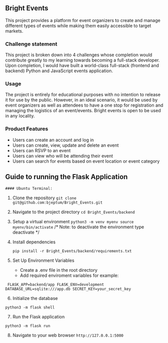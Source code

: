 ## Bright Events 

This project provides a platform for event organizers to create and manage different types of events while making them easily accessible to target markets.
 
### Challenge statement

This project is broken down into 4 challenges whose completion would contribute greatly to my learning towards becoming a full-stack developer. Upon completion, I would have built a world-class full-stack (frontend and backend) Python and JavaScript events application.

### Usage

The project is entirely for educational purposes with no intention to release it for use by the public. However, in an ideal scenario, it would be used by event organizers as well as attendees  to have a one stop for registration and managing the logistics of an  event/events. Bright events is open to be used in any locality.

### Product Features
- Users can create an account and log in
- Users can create, view, update and delete an event
- Users can RSVP to an event
- Users can view who will be attending their event
- Users can search for events based on event location or event category

## Guide to running the Flask Application

    #### Ubuntu Terminal:

1.  Clone the repository
`
    git clone git@github.com:bjeptum/Bright_Events.git
    `
2. Navigate to the project directory 
`
    cd Bright_Events/backend
    `
3. Setup a virtual environment
`
    python3 -m venv myenv
    source myenv/bin/activate
    `
    /* Note: to deactivate the environment type deactivate */
   
4. Install dependencies

   `
   pip install -r Bright_Events/backend/requirements.txt
   `
5. Set Up Environment Variables

   - Create a .env file in the root directory
   - Add required enviroment variables for example:
  
  ` 
  FLASK_APP=backend/app
  FLASK_ENV=development
  DATABASE_URL=sqlite:///app.db
  SECRET_KEY=your_secret_key
  `
  
6. Initialize the database

  `python3 -m flask shell`
  
7. Run the Flask application
   
 `
 python3 -m flask run
 `
 
8. Navigate to your web browser 
`
http://127.0.0.1:5000
`
